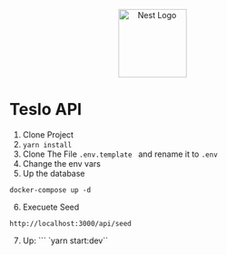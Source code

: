 <p align="center">
  <a href="http://nestjs.com/" target="blank"><img src="https://nestjs.com/img/logo-small.svg" width="120" alt="Nest Logo" /></a>
</p>

# Teslo API

1. Clone Project
2. ``` yarn install ```
3. Clone The File ```.env.template ``` and rename it to  ```.env ```
4. Change the env vars
5. Up the database
```
docker-compose up -d
```
6. Execuete Seed
```
http://localhost:3000/api/seed
```

7. Up: ``` `yarn start:dev``

